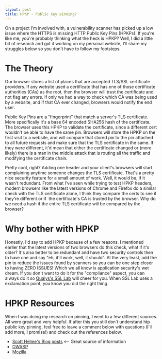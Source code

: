 ```yaml
---
layout: post
title: HPKP - Public key pinning?
---
```


On a project I'm involved with, a vulnerability scanner has picked up a low issue where the HTTPS is missing HTTP Public Key Pins (HPKPs). If you're like me, you're probably thinking what the heck is HPKP? Well, I did a little bit of research and got it working on my personal website, I'll share my struggles below so you don't have to follow my footsteps.

# The Theory
Our browser stores a list of places that are accepted TLS/SSL certificate providers. If any website used a certificate that has one of those certificate authorities (CAs) as the root, then the browser will trust the certificate and not flag any errors. If only we had a way to check which CA was being used by a website, and if that CA ever changed, browsers would notify the end user.

Public Key Pins are a "fingerprint" that match a server's TLS certificate. More specifically it's a base 64 encoded SHA256 hash of the certificate. The browser uses this HPKP to validate the certificate, since a different cert wouldn't be able to have the same pin. Browsers will store the HPKP on the first visit to a website, and will compare that stored pin to the pin attached to all future requests and make sure that the TLS certificate in the same. If they were different, it'd mean that either the certificate changed or (more likely) there is a man in the middle attack that is routing all the traffic and modifying the certificate chain.

Pretty cool, right? Adding one header and your client's browsers will start complaining anytime someone changes the TLS certificate. That's a pretty nice security feature for a small amount of work. Well, it would be, if it wasn't redundant. From what I've seen while trying to test HPKP headers, modern browsers like the latest versions of Chrome and Firefox do a similar check with the TLS certificate alone, I think they compare the certs to see if they're different or if  the certificate's CA is trusted by the browser. Why do we need a hash if the entire TLS certificate will be compared by the browser?

# Why bother with HPKP
Honestly, I'd say to add HPKP because of a few reasons. I mentioned earlier that the latest versions of two browsers do this check, what if it's older? It's also better to be redundant and have two security controls then to have one and say "eh, it'll work, well, it should". At the very least, add the pin to reduce the issues found by scanners so you can be one step closer to having ZERO ISSUES! Which we all know is application security's wet dream. If you don't want to do it for the "compliance" aspect, you can always do it so [Qualys's SSL Lab](https://www.ssllabs.com/ssltest/) will cheer for you. When SSL Lab uses a exclamation point, you know you did the right thing.

# HPKP Resources
When I was doing my research on pinning, I went to a few different sources. All were great and very helpful. If after this you still don't understand htp public key pinning, feel free to leave a comment below with questions (I'll add more, I promise!) and check out the references below.
* [Scott Helme's Blog posts](https://scotthelme.co.uk/hpkp-http-public-key-pinning/) <-- Great source of information
* [OWASP](https://www.owasp.org/index.php/Certificate_and_Public_Key_Pinning)
* [Mozilla](https://developer.mozilla.org/en-US/docs/Web/Security/Public_Key_Pinning)
